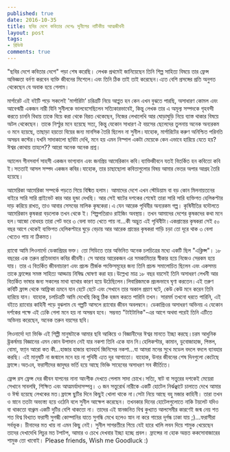 ```yaml
---
published: true
date: 2016-10-35
title: ছবির দেশে কবিতার দেশেঃ সুনীলের নাটিকীয় আত্মজীবনী
layout: post
tags:
- রিভিউ
comments: true
---
```

"ছবির দেশে কবিতার দেশে" পড়া শেষ করেছি। লেখক প্রথমেই জানিয়েছেন তিনি শিল্প সাহিত্য বিষয়ে তার ফ্রেন্স অভিজ্ঞতা বর্নণা করবেন ব্যক্তি জীবনের মিশেলে।এবং তিনি ঠিক তাই তাই করেছেন।এ্যত বেশি প্রসঙ্গের প্রতি অনুগত থেকেছেন যে অবাক হয়ে গেলাম।

মার্গারেট
এই বইটি পড়ে সকলেই 'মার্গারিটা' চরিত্রটি নিয়ে আপ্লুত হন কেন এখন বুঝতে পারছি, অসাধারণ কোমল এবং আবেগ্ময়ী একজন নারী যিনি সুনীলকে ভালবেসেছিলেন সত্যিকারভাবেই, কিন্তু লেখক তার এ অমূল্য সম্পদকে গৃহবন্দী করতে চাননি বিধায় তাকে বিয়ে করা থেকে বিরত থেকেছেন, নিজের লেখালেখি আর ঘোড়াঘুড়ি নিয়ে ব্যাস্ত থাকার বিষয়ে অটল থেকেছেন। তাকে নিস্ঠুর মনে হয়েছে সত্য, কিন্তু যেকোন সাধারণ ঐ বয়সের ছেলেদের তুলনায় অনেক অন্যরকম ও মনে হয়েছে, তাছাড়া হয়তো বিয়ের জন্য মানসিক তৈরি ছিলেন না সুনীল।যাহোক, মার্গারিটের করুণ অনিশ্চিত পরিনতি অসম্ভব কস্টের।যখনি সাদাকালো ছবিটা দেখি, মনে হয় এমন নিস্পাপ একটা মেয়েকে কেন এভাবে হারিয়ে যেতে হয়? ঈশ্বর কোথায় তাহলে?? আরো অনেক অনেক প্রশ্ন।

অ্যালেন গীনসবার্গ
সাহসী একজন ভাগ্যবান এবং জনপ্রিয় আমেরিকান কবি।ব্যাক্তিজীবনে যতই বিতর্কিত হন কবিতো কবি ই।সততাই আসল সম্পদ একজন কবির।যাহোক, তার চাছাছোলা কবিতাগুলোর বিষয় আমার ভেতর অপার আগ্রহ তৈরি হয়েছে।

আমেরিকা
আমেরিকা সম্পর্কে পড়তে গিয়ে বিষ্মিত হলাম। আমাদের দেশে এখন স্টেডিয়াম বা বড় কোন মিলনায়তনের বাইরে সারি সারি প্রাইভেট কার আর হুন্ডা দেখছি। আর সেই ষাটের দশকের শেষেই তারা সারি সারি ব্যক্তিগত হেলিকপ্টার দাড় করিয়ে রাখত, তাও আবার সেসবের মালিক কৃষকেরা।এ যেন আরেক পৃথিবীর অন্যরকম গল্প। কৃষিনীতির বদৌলতে আমেরিকান কৃষকরা বড়লোক তখন থেকে ই। শিল্পপতিরাও রাইজিং অবস্থায়। তখন আমাদের দেশের কৃষকদের কথা মনে হল।আজো বোধহয় তারা পেট ভরে ৩ বেলা ভাত খেতে পায় না...কী অদ্ভুত এই পৃথিবীটা।একপ্রান্তের কৃষকরা সেই ৫০ বছর আগে থেকেই ব্যক্তিগত হেলিকপ্টারে ঘুড়ে বেড়ায় আর আরেক প্রান্তের কৃষকরা গাড়ি চড়া তো দূরে থাক ৩ বেলা খেতেও পায় না ঠিকমত।

র‍্যাবো
আমি লিওনার্দো ডেকাপ্রিয়র ভক্ত। তো সিডিতে তার অভিনিত অনেক চলচিত্রের মধ্যে একটি ছিল "এক্লিপ্স"। ১৮ বছরের এক তরুন প্রতিভাবান কবির জীবনী। সে আবার আরেকজন এর সমকামিতার স্বীকার হয়ে নিজেও সেরকম হয়ে যায়। তার এ বিতর্কিত জীবনাচারণ এবং প্রচন্ড তীর্জক পংক্তিসমূহের জন্য তিনি প্রচন্ড সমালোচিত ছিলেন এবং একসময় তাকে ফ্রান্সের সমস্ত সাহিত্য আড্ডায় নিষিদ্ধ ঘোষণা করা হয়।উল্লেখ্য মাত্র ১৮ বছর বয়সেই তিনি অসাধরণ লেখনী আর বিতর্কিত ভাষার জন্য সকলের মাথা ব্যাথার কারণ হয়ে উঠেছিলেন।লিবারিজমকে প্রচন্ডভাবে ঘৃণা করতেন।এই তরুণ কবিটি ফ্রান্স থেকে আফ্রিকা ভ্রমনে যান হেটে হেটে এবং সেখানে তার অকাল প্রয়াণ ঘটে, কেউ কেউ মনে করেন তিনি হারিয়ে যান। যাহোক, চলচিত্রটি আমি দেখেছি কিন্তু ঠিক হজম করতে পারিনি তখন। সারমর্ম তখনো ধরতে পারিনি,  এই বইতে র‍্যাবোর কাহিনী পড়ে বুঝলাম যে গল্পটি আসলে র‍্যাবোর জীবন অবলম্বনে। ডেকাপ্রিওর অসাধরণ অভিনয় এ যেকোন দর্শকের পক্ষে এই ঢেকি গেলা মনে হয় না অসম্ভব হবে। সম্ভবত "টাইটানিক"-এর আগে অথবা পরেই তিনি এটিতে অভিনয় করেছেন, অনেক তরুন বয়সের ছবি।

লিওনার্দো দ্যা ভিঞ্চি
এই শিল্পী মানুষটাকে আমার ছবি আকিয়ে ও বিজ্ঞানীদের ঈশ্বর মানতে ইচ্ছা করছে।চরম আধুনিক উ্তকর্ষময় বিজ্ঞানের এমন কোন উপাদান নেই যার নকশা তিনি একে যান নি।হেলিকপ্টার, কামান, ডুবোজাহাজ, পিস্তল, বোমা, ফ্যা্ন আরো কত কী...হাজার হাজার ব্যাবহার্য জিনিসের নকশা...যা আমরা মনের সুখে মডেল বদলে বদলে ব্যাবহার করছি। এই মানুষটি না জন্মালে মনে হয় না পৃথিবী এ্যত দূর আগাতো। যাহোক, উনার জীবনের শেষ দিনগুলো কেটেছে ফ্রান্সে।অতএব, ফরাসীদের জাদুঘর ভর্তি হয়ে আছে ভিঞ্চি সাহেবের অসাধরণ সব কীর্তিতে।

ফ্রেন্স রস
ফ্রেন্স দের জীবন যাপনের নানা আংগীক দেখতে পেলাম সাদা চোখে।সত্যি, ষাট বা সত্তুরের দশকেই মেয়েরা সেখানে সাবলম্বি, শিক্ষিত এবং আত্মমর্যাদাসম্পন্ন। ৩ জন সত্তুরোর্ধ নারীকে একটি হোটেল নির্ঝঞ্ঝাটে চালাতে দেখে আমার ও ঈর্ষা হয়েছে লেখকের মত।ফ্রান্সে ছুটির দিনে কিছুই খোলা থাকে না।সেটা নিয়ে আছে বহু মজার কাহিনী। তারা তখন ও স্নানে ততটা অভ্যস্ত্য হয়ে ওঠেনি বলে সুনীল আক্ষেপ করেছেন। তখনকার দিনের হোটেলগুলোতে নাকি টয়লেট যদিও বা থাকতো বাথ্রুম একটি দুটির বেশি থাকতো না। তাদের এই স্নানজনিত বিশ্ব কুখ্যাত আলসেমীর কারণেই জন্ম নেয় শত শত বিশ্ব বিখ্যাত ফরাসী সুগন্ধী কোম্পানির যাতে সুগন্ধি মেখে হলেও স্নান না করে গায়ের দূর্গন্ধ ঢাকা যায় ;)...ফরাসীরা সর্বভূক। চীনাদের মত খায় না এমন কিছু নেই। সুনীল সাগরতীরে গিয়ে যেই হারে খালি লবন দিয়ে শামুক খেয়েছেন তাদের দেখাদেখি লিচুর মত টপাটপ, আমার ও চেখে দেখবার ইচ্ছা হচ্ছে প্রবল। ফ্রান্সের না হোক অন্তত ককসোবাজারের শামুক তো খাবোই। Please friends, Wish me Goodluck :)
